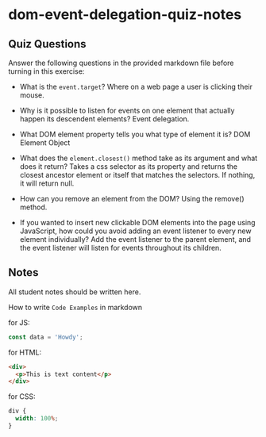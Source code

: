# dom-event-delegation-quiz-notes

## Quiz Questions

Answer the following questions in the provided markdown file before turning in this exercise:

- What is the `event.target`?
  Where on a web page a user is clicking their mouse.

- Why is it possible to listen for events on one element that actually happen its descendent elements?
  Event delegation.

- What DOM element property tells you what type of element it is?
  DOM Element Object

- What does the `element.closest()` method take as its argument and what does it return?
  Takes a css selector as its property and returns the closest ancestor element or itself that matches the selectors. If nothing, it will return null.

- How can you remove an element from the DOM?
  Using the remove() method.

- If you wanted to insert new clickable DOM elements into the page using JavaScript, how could you avoid adding an event listener to every new element individually?
  Add the event listener to the parent element, and the event listener will listen for events throughout its children.

## Notes

All student notes should be written here.

How to write `Code Examples` in markdown

for JS:

```javascript
const data = 'Howdy';
```

for HTML:

```html
<div>
  <p>This is text content</p>
</div>
```

for CSS:

```css
div {
  width: 100%;
}
```
